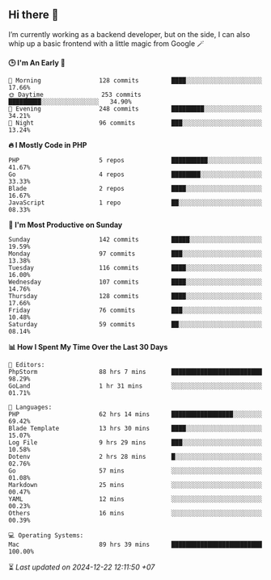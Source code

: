 ## Hi there 👋
I’m currently working as a backend developer, but on the side, I can also whip up a basic frontend with a little magic from Google 🪄

<!--START_SECTION:readme-stats-->
**🕒 I'm An Early 🐤**

```text
🌅 Morning                128 commits         ████░░░░░░░░░░░░░░░░░░░░░   17.66%
🌞 Daytime                253 commits         █████████░░░░░░░░░░░░░░░░   34.90%
🌆 Evening                248 commits         █████████░░░░░░░░░░░░░░░░   34.21%
🌙 Night                  96 commits          ███░░░░░░░░░░░░░░░░░░░░░░   13.24%
```

**🔥 I Mostly Code in PHP**

```text
PHP                      5 repos             ██████████░░░░░░░░░░░░░░░   41.67%
Go                       4 repos             ████████░░░░░░░░░░░░░░░░░   33.33%
Blade                    2 repos             ████░░░░░░░░░░░░░░░░░░░░░   16.67%
JavaScript               1 repo              ██░░░░░░░░░░░░░░░░░░░░░░░   08.33%
```

**📅 I'm Most Productive on Sunday**

```text
Sunday                   142 commits         █████░░░░░░░░░░░░░░░░░░░░   19.59%
Monday                   97 commits          ███░░░░░░░░░░░░░░░░░░░░░░   13.38%
Tuesday                  116 commits         ████░░░░░░░░░░░░░░░░░░░░░   16.00%
Wednesday                107 commits         ████░░░░░░░░░░░░░░░░░░░░░   14.76%
Thursday                 128 commits         ████░░░░░░░░░░░░░░░░░░░░░   17.66%
Friday                   76 commits          ███░░░░░░░░░░░░░░░░░░░░░░   10.48%
Saturday                 59 commits          ██░░░░░░░░░░░░░░░░░░░░░░░   08.14%
```

**📊 How I Spent My Time Over the Last 30 Days**

```text
📝 Editors:
PhpStorm                 88 hrs 7 mins       █████████████████████████   98.29%
GoLand                   1 hr 31 mins        ░░░░░░░░░░░░░░░░░░░░░░░░░   01.71%

💬 Languages:
PHP                      62 hrs 14 mins      █████████████████░░░░░░░░   69.42%
Blade Template           13 hrs 30 mins      ████░░░░░░░░░░░░░░░░░░░░░   15.07%
Log File                 9 hrs 29 mins       ███░░░░░░░░░░░░░░░░░░░░░░   10.58%
Dotenv                   2 hrs 28 mins       █░░░░░░░░░░░░░░░░░░░░░░░░   02.76%
Go                       57 mins             ░░░░░░░░░░░░░░░░░░░░░░░░░   01.08%
Markdown                 25 mins             ░░░░░░░░░░░░░░░░░░░░░░░░░   00.47%
YAML                     12 mins             ░░░░░░░░░░░░░░░░░░░░░░░░░   00.23%
Others                   16 mins             ░░░░░░░░░░░░░░░░░░░░░░░░░   00.39%

💻 Operating Systems:
Mac                      89 hrs 39 mins      █████████████████████████   100.00%
```



⏳ *Last updated on 2024-12-22 12:11:50 +07*
<!--END_SECTION:readme-stats-->
